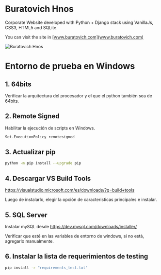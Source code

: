 # Buratovich Hnos
Corporate Website developed with Python + Django stack using VanillaJs, CSS3, HTML5 and SQLite.

You can visit the site in [www.buratovich.com](www.buratovich.com)

![Buratovich Hnos](https://repository-images.githubusercontent.com/77139687/fb51bb80-ab5c-11ea-9fe1-064ea36da44d)

# Entorno de prueba en Windows

## 1. 64bits

Verificar la arquitectura del procesador y el que el python también sea de 64bits.

## 2. Remote Signed

Habilitar la ejecución de scripts en Windows.

```sh
Set-ExecutionPolicy remotesigned
```

## 3. Actualizar pip

```sh
python -m pip install --upgrade pip
```

## 4. Descargar VS Build Tools

<a>https://visualstudio.microsoft.com/es/downloads/?q=build+tools</a>

Luego de instalarlo, elegir la opción de caracteristicas principales e instalar.

## 5. SQL Server

Instalar mySQL desde <a>https://dev.mysql.com/downloads/installer/</a>

Verificar que esté en las variables de entorno de windows, si no está, agregarlo manualmente.

## 6. Instalar la lista de requerimientos de testing

```sh
pip install -r "requirements_test.txt"
```

